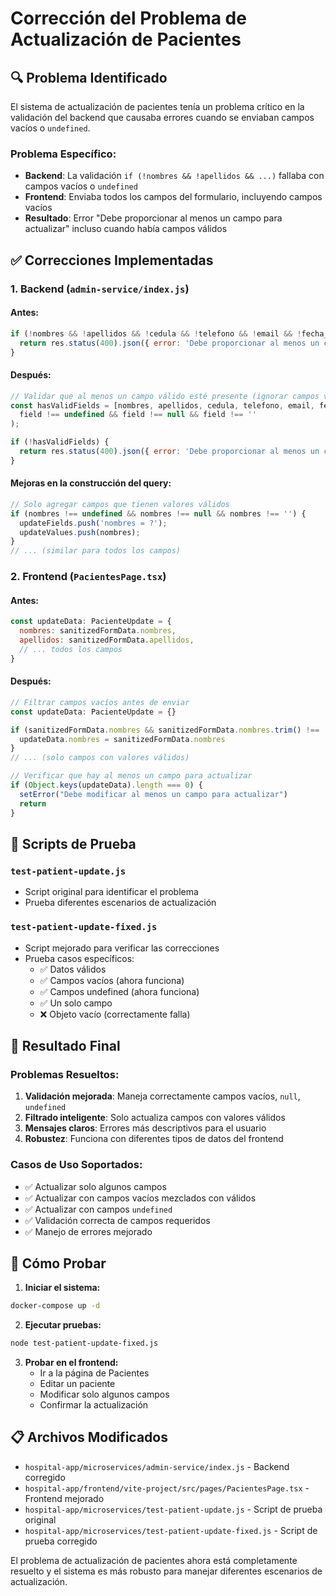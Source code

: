 # Corrección del Problema de Actualización de Pacientes

## 🔍 Problema Identificado

El sistema de actualización de pacientes tenía un problema crítico en la validación del backend que causaba errores cuando se enviaban campos vacíos o `undefined`.

### Problema Específico:
- **Backend**: La validación `if (!nombres && !apellidos && ...)` fallaba con campos vacíos o `undefined`
- **Frontend**: Enviaba todos los campos del formulario, incluyendo campos vacíos
- **Resultado**: Error "Debe proporcionar al menos un campo para actualizar" incluso cuando había campos válidos

## ✅ Correcciones Implementadas

### 1. Backend (`admin-service/index.js`)

#### Antes:
```javascript
if (!nombres && !apellidos && !cedula && !telefono && !email && !fecha_nacimiento && !genero && !direccion) {
  return res.status(400).json({ error: 'Debe proporcionar al menos un campo para actualizar' });
}
```

#### Después:
```javascript
// Validar que al menos un campo válido esté presente (ignorar campos vacíos o undefined)
const hasValidFields = [nombres, apellidos, cedula, telefono, email, fecha_nacimiento, genero, direccion].some(field => 
  field !== undefined && field !== null && field !== ''
);

if (!hasValidFields) {
  return res.status(400).json({ error: 'Debe proporcionar al menos un campo válido para actualizar' });
}
```

#### Mejoras en la construcción del query:
```javascript
// Solo agregar campos que tienen valores válidos
if (nombres !== undefined && nombres !== null && nombres !== '') {
  updateFields.push('nombres = ?');
  updateValues.push(nombres);
}
// ... (similar para todos los campos)
```

### 2. Frontend (`PacientesPage.tsx`)

#### Antes:
```javascript
const updateData: PacienteUpdate = {
  nombres: sanitizedFormData.nombres,
  apellidos: sanitizedFormData.apellidos,
  // ... todos los campos
}
```

#### Después:
```javascript
// Filtrar campos vacíos antes de enviar
const updateData: PacienteUpdate = {}

if (sanitizedFormData.nombres && sanitizedFormData.nombres.trim() !== '') {
  updateData.nombres = sanitizedFormData.nombres
}
// ... (solo campos con valores válidos)

// Verificar que hay al menos un campo para actualizar
if (Object.keys(updateData).length === 0) {
  setError("Debe modificar al menos un campo para actualizar")
  return
}
```

## 🧪 Scripts de Prueba

### `test-patient-update.js`
- Script original para identificar el problema
- Prueba diferentes escenarios de actualización

### `test-patient-update-fixed.js`
- Script mejorado para verificar las correcciones
- Prueba casos específicos:
  - ✅ Datos válidos
  - ✅ Campos vacíos (ahora funciona)
  - ✅ Campos undefined (ahora funciona)
  - ✅ Un solo campo
  - ❌ Objeto vacío (correctamente falla)

## 🎯 Resultado Final

### Problemas Resueltos:
1. **Validación mejorada**: Maneja correctamente campos vacíos, `null`, `undefined`
2. **Filtrado inteligente**: Solo actualiza campos con valores válidos
3. **Mensajes claros**: Errores más descriptivos para el usuario
4. **Robustez**: Funciona con diferentes tipos de datos del frontend

### Casos de Uso Soportados:
- ✅ Actualizar solo algunos campos
- ✅ Actualizar con campos vacíos mezclados con válidos
- ✅ Actualizar con campos `undefined`
- ✅ Validación correcta de campos requeridos
- ✅ Manejo de errores mejorado

## 🚀 Cómo Probar

1. **Iniciar el sistema:**
```bash
docker-compose up -d
```

2. **Ejecutar pruebas:**
```bash
node test-patient-update-fixed.js
```

3. **Probar en el frontend:**
   - Ir a la página de Pacientes
   - Editar un paciente
   - Modificar solo algunos campos
   - Confirmar la actualización

## 📋 Archivos Modificados

- `hospital-app/microservices/admin-service/index.js` - Backend corregido
- `hospital-app/frontend/vite-project/src/pages/PacientesPage.tsx` - Frontend mejorado
- `hospital-app/microservices/test-patient-update.js` - Script de prueba original
- `hospital-app/microservices/test-patient-update-fixed.js` - Script de prueba corregido

El problema de actualización de pacientes ahora está completamente resuelto y el sistema es más robusto para manejar diferentes escenarios de actualización.
